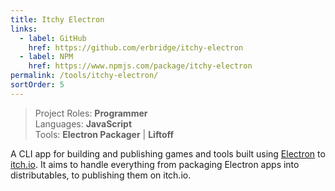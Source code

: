 ```yaml
---
title: Itchy Electron
links:
  - label: GitHub
    href: https://github.com/erbridge/itchy-electron
  - label: NPM
    href: https://www.npmjs.com/package/itchy-electron
permalink: /tools/itchy-electron/
sortOrder: 5
---
```


> Project Roles: **Programmer**\
> Languages: **JavaScript**\
> Tools: **Electron Packager** | **Liftoff**

A CLI app for building and publishing games and tools built using [Electron](http://electron.atom.io/) to [itch.io](https://itch.io/). It aims to handle everything from packaging Electron apps into distributables, to publishing them on itch.io.
